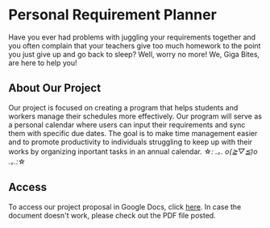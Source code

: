 # Personal Requirement Planner

Have you ever had problems with juggling your requirements together and you often complain that your teachers give too much homework to the point you just give up and go back to sleep? Well, worry no more! We, Giga Bites, are here to help you!

## About Our Project

Our project is focused on creating a program that helps students and workers manage their schedules more effectively. Our program will serve as a personal calendar where users can input their requirements and sync them with specific due dates. The goal is to make time management easier and to promote productivity to individuals struggling to keep up with their works by organizing inportant tasks in an annual calendar. ☆*: .｡. o(≧▽≦)o .｡.:*☆


## Access 

To access our project proposal in Google Docs, click [here](https://docs.google.com/document/d/1ZcmexSEgFxNmGWgqRGxSxqpUH89Ta0pNyAHw4gg1NG8/edit?tab=t.0}). In case the document doesn't work, please check out the PDF file posted.
